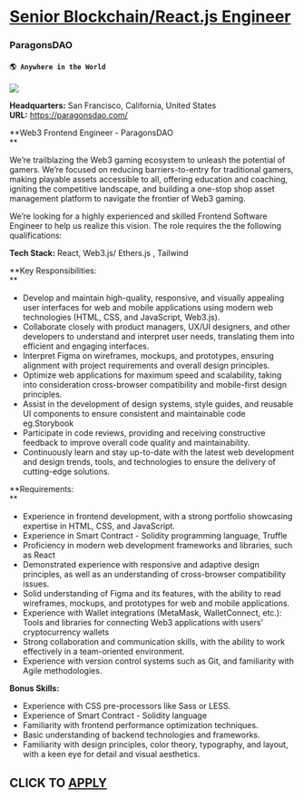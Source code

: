 # [Senior Blockchain/React.js Engineer](https://www.remotewlb.com/apply/senior-blockchain-react-js-engineer)  
### ParagonsDAO  
#### `🌎 Anywhere in the World`  
![](https://we-work-remotely.imgix.net/logos/0138/6758/logo.gif?ixlib=rails-4.0.0&w=50&h=50&dpr=2&fit=fill&auto=compress)

**Headquarters:** San Francisco, California, United States  
**URL:** https://paragonsdao.com/

**Web3 Frontend Engineer - ParagonsDAO  
**  

We’re trailblazing the Web3 gaming ecosystem to unleash the potential of gamers. We’re focused on reducing barriers-to-entry for traditional gamers, making playable assets accessible to all, offering education and coaching, igniting the competitive landscape, and building a one-stop shop asset management platform to navigate the frontier of Web3 gaming.  
  

We’re looking for a highly experienced and skilled Frontend Software Engineer to help us realize this vision. The role requires the the following qualifications:  
  

**Tech Stack:** React, Web3.js/ Ethers.js , Tailwind  
  
 **Key Responsibilities:  
**  

  * Develop and maintain high-quality, responsive, and visually appealing user interfaces for web and mobile applications using modern web technologies (HTML, CSS, and JavaScript, Web3.js).
  * Collaborate closely with product managers, UX/UI designers, and other developers to understand and interpret user needs, translating them into efficient and engaging interfaces.
  * Interpret Figma on wireframes, mockups, and prototypes, ensuring alignment with project requirements and overall design principles.
  * Optimize web applications for maximum speed and scalability, taking into consideration cross-browser compatibility and mobile-first design principles.
  * Assist in the development of design systems, style guides, and reusable UI components to ensure consistent and maintainable code eg.Storybook 
  * Participate in code reviews, providing and receiving constructive feedback to improve overall code quality and maintainability.
  * Continuously learn and stay up-to-date with the latest web development and design trends, tools, and technologies to ensure the delivery of cutting-edge solutions.

**Requirements:  
**  

  * Experience in frontend development, with a strong portfolio showcasing expertise in HTML, CSS, and JavaScript.
  * Experience in Smart Contract - Solidity programming language, Truffle
  * Proficiency in modern web development frameworks and libraries, such as React
  * Demonstrated experience with responsive and adaptive design principles, as well as an understanding of cross-browser compatibility issues.
  * Solid understanding of Figma and its features, with the ability to read wireframes, mockups, and prototypes for web and mobile applications.
  * Experience with Wallet integrations (MetaMask, WalletConnect, etc.): Tools and libraries for connecting Web3 applications with users' cryptocurrency wallets
  * Strong collaboration and communication skills, with the ability to work effectively in a team-oriented environment.
  * Experience with version control systems such as Git, and familiarity with Agile methodologies.

**Bonus Skills:**

  * Experience with CSS pre-processors like Sass or LESS.
  * Experience of Smart Contract - Solidity language
  * Familiarity with frontend performance optimization techniques.
  * Basic understanding of backend technologies and frameworks.
  * Familiarity with design principles, color theory, typography, and layout, with a keen eye for detail and visual aesthetics.

  
## CLICK TO [APPLY](https://www.remotewlb.com/apply/senior-blockchain-react-js-engineer)

